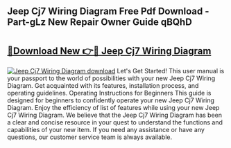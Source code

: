 ## Jeep Cj7 Wiring Diagram Free Pdf Download - Part-gLz New Repair Owner Guide qBQhD

# <h2><a href="http://dfqg4ag.blite.top/?on=Jeep+Cj7+Wiring+Diagram">🔗Download New 👉🔴 Jeep Cj7 Wiring Diagram</a></h2>

[![Jeep Cj7 Wiring Diagram download](https://i.imgur.com/lujVjoI.png)](http://dfqg4ag.blite.top/?on=Jeep+Cj7+Wiring+Diagram)
Let's Get Started! This user manual is your passport to the world of possibilities with your new Jeep Cj7 Wiring Diagram. Get acquainted with its features, installation process, and operating guidelines. Operating Instructions for Beginners This guide is designed for beginners to confidently operate your new Jeep Cj7 Wiring Diagram. Enjoy the efficiency of list of features while using your new Jeep Cj7 Wiring Diagram. We believe that the Jeep Cj7 Wiring Diagram has been a clear and concise resource in your quest to understand the functions and capabilities of your new item. If you need any assistance or have any questions, our customer service team is always available.
